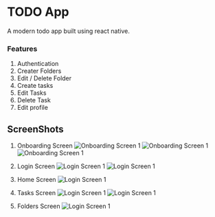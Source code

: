 # TODO App

A modern todo app built using react native. 
### Features
1. Authentication
2. Creater Folders
3. Edit / Delete Folder
3. Create tasks
4. Edit Tasks
5. Delete Task
6. Edit profile

## ScreenShots

1. Onboarding Screen
![Onboarding Screen 1](./assets/screenshots/on_1.png)
![Onboarding Screen 1](./assets/screenshots/on_2.png)
![Onboarding Screen 1](./assets/screenshots/on_3.png)

2. Login Screen 
![Login Screen 1](./assets/screenshots/login.jpeg)
![Login Screen 1](./assets/screenshots/createAccount.jpeg)

3. Home Screen
![Login Screen 1](./assets/screenshots/home.jpeg)

4. Tasks Screen
![Login Screen 1](./assets/screenshots/tasks.jpeg)
![Login Screen 1](./assets/screenshots/addTasks.jpeg)

5. Folders Screen
![Login Screen 1](./assets/screenshots/folders.jpeg)